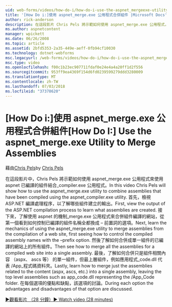 ```yaml
---
uid: web-forms/videos/how-do-i/how-do-i-use-the-aspnet_mergeexe-utility-to-merge-assemblies
title: '[How Do i:]使用 aspnet_merge.exe 公用程式合併組件 |Microsoft Docs'
author: rick-anderson
description: 在這段影片 Chris Pels 將示範如何使用 aspnet_merge.exe 公用程式，結合使用 aspnet_compiler.exe 公用已編譯的組件...
ms.author: aspnetcontent
manager: wpickett
ms.date: 06/26/2008
ms.topic: article
ms.assetid: 2bfd5353-2a35-449e-aeff-0fb94cf10030
ms.technology: dotnet-webforms
msc.legacyurl: /web-forms/videos/how-do-i/how-do-i-use-the-aspnet_mergeexe-utility-to-merge-assemblies
msc.type: video
ms.openlocfilehash: f00c1b23ec907711fdaf0e24e4a4a20ff1d2f556
ms.sourcegitcommit: 953ff9ea4369f154d6fd0239599279ddd3280009
ms.translationtype: MT
ms.contentlocale: zh-TW
ms.lasthandoff: 07/03/2018
ms.locfileid: "37378620"
---
```

<a name="how-do-i-use-the-aspnetmergeexe-utility-to-merge-assemblies"></a><span data-ttu-id="6bcc9-103">[How Do i:]使用 aspnet_merge.exe 公用程式合併組件</span><span class="sxs-lookup"><span data-stu-id="6bcc9-103">[How Do I:] Use the aspnet_merge.exe Utility to Merge Assemblies</span></span>
====================
<span data-ttu-id="6bcc9-104">藉由[Chris Pels](https://twitter.com/chrispels)</span><span class="sxs-lookup"><span data-stu-id="6bcc9-104">by [Chris Pels](https://twitter.com/chrispels)</span></span>

<span data-ttu-id="6bcc9-105">在這段影片中，Chris Pels 將示範如何使用 aspnet\_merge.exe 公用程式來使用 aspnet 已編譯的組件結合\_compiler.exe 公用程式。</span><span class="sxs-lookup"><span data-stu-id="6bcc9-105">In this video Chris Pels will show how to use the aspnet\_merge.exe utility to combine assemblies that have been compiled using the aspnet\_compiler.exe utility.</span></span> <span data-ttu-id="6bcc9-106">首先，檢視 ASP.NET 編譯處理程序，以了解哪些組件建立的輸出。</span><span class="sxs-lookup"><span data-stu-id="6bcc9-106">First, view the output of the ASP.NET compilation process to learn what assemblies are created.</span></span> <span data-ttu-id="6bcc9-107">接下來，了解使用 aspnet 的機制\_merge.exe 公用程式來合併組件編譯的網站，從第一個看到如何控制已編譯的組件名稱全都換成 – 前置詞的選項。</span><span class="sxs-lookup"><span data-stu-id="6bcc9-107">Next, learn the mechanics of using the aspnet\_merge.exe utility to merge assemblies from the compilation of a web site, first seeing how to control the compiled assembly names with the –prefix option.</span></span> <span data-ttu-id="6bcc9-108">然後了解如何合併成單一組件的已編譯的網站上的所有組件。</span><span class="sxs-lookup"><span data-stu-id="6bcc9-108">Then see how to merge all the assemblies for a compiled web site into a single assembly.</span></span> <span data-ttu-id="6bcc9-109">最後，了解如何合併只是組件相關內容 （aspx、 ascs 等） 的單一組件，但最上層組件，例如應用程式\_code.dll 代表 /App\_程式碼資料夾。</span><span class="sxs-lookup"><span data-stu-id="6bcc9-109">Lastly, learn how to merge just the assemblies related to the content (aspx, ascs, etc.) into a single assembly, leaving the top level assemblies such as app\_code.dll representing the /App\_Code folder.</span></span> <span data-ttu-id="6bcc9-110">在每個選項的優點和缺點，該選項的討論。</span><span class="sxs-lookup"><span data-stu-id="6bcc9-110">During each option the advantages and disadvantages of that option are discussed.</span></span>

[<span data-ttu-id="6bcc9-111">&#9654;觀看影片 （28 分鐘）</span><span class="sxs-lookup"><span data-stu-id="6bcc9-111">&#9654; Watch video (28 minutes)</span></span>](https://channel9.msdn.com/Blogs/ASP-NET-Site-Videos/how-do-i-use-the-aspnet_mergeexe-utility-to-merge-assemblies)
